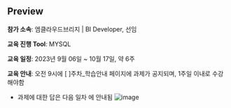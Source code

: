 Preview
---
**참가 소속**: 엠클라우드브리지 | BI Developer, 선임

**교육 진행 Tool**: MYSQL

**교육 일정**: 2023년 9월 06일 ~ 10월 17일,  약 6주

**교육 안내**: 오전 9시에 [ ]주차_학습안내 페이지에 과제가 공지되며, 1주일 이내로 수강해야함

- 과제에 대한 답은 다음 일차 에 안내됨
  ![image](https://github.com/YoungMinDA/Education/assets/109095108/0788e58a-28a3-48fd-9ac4-cb2f60aeb051)
